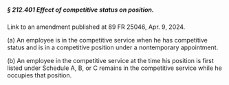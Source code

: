 ##### § 212.401 Effect of competitive status on position. #####

Link to an amendment published at 89 FR 25046, Apr. 9, 2024.

(a) An employee is in the competitive service when he has competitive status and is in a competitive position under a nontemporary appointment.

(b) An employee in the competitive service at the time his position is first listed under Schedule A, B, or C remains in the competitive service while he occupies that position.